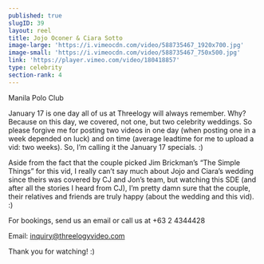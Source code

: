 ```yaml
---
published: true
slugID: 39
layout: reel
title: Jojo Oconer & Ciara Sotto
image-large: 'https://i.vimeocdn.com/video/588735467_1920x700.jpg'
image-small: 'https://i.vimeocdn.com/video/588735467_750x500.jpg'
link: 'https://player.vimeo.com/video/180418857'
type: celebrity
section-rank: 4
---
```



Manila Polo Club

January 17 is one day all of us at Threelogy will always remember. Why? Because on this day, we covered, not one, but two celebrity weddings. So please forgive me for posting two videos in one day (when posting one in a week depended on luck) and on time (average leadtime for me to upload a vid: two weeks). So, I’m calling it the January 17 specials. :)

Aside from the fact that the couple picked Jim Brickman’s “The Simple Things” for this vid, I really can’t say much about Jojo and Ciara’s wedding since theirs was covered by CJ and Jon’s team, but watching this SDE (and after all the stories I heard from CJ), I’m pretty damn sure that the couple, their relatives and friends are truly happy (about the wedding and this vid). :)

For bookings, send us an email or call us at +63 2 4344428

Email: inquiry@threelogyvideo.com

Thank you for watching! :)





